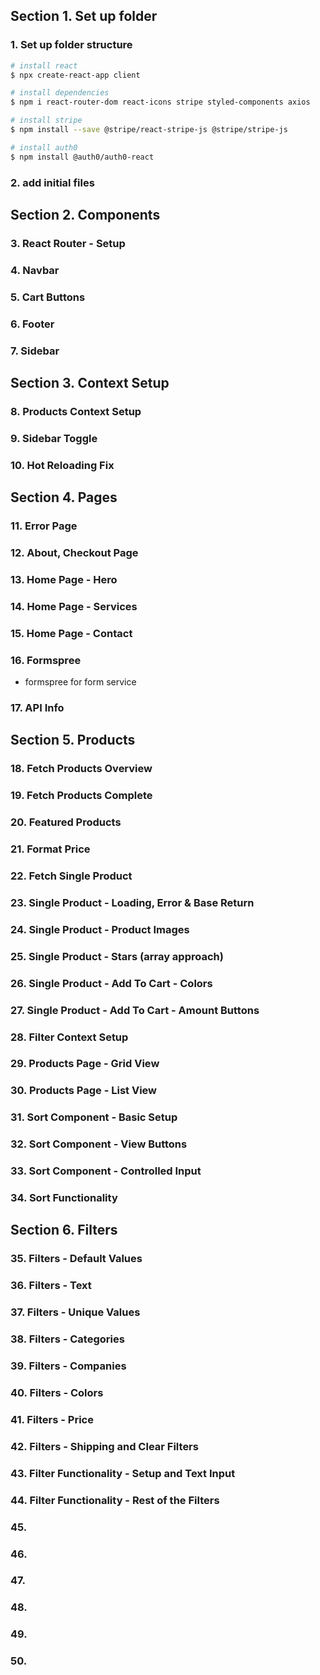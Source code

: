 ## Section 1. Set up folder

### 1. Set up folder structure

```bash
# install react
$ npx create-react-app client

# install dependencies
$ npm i react-router-dom react-icons stripe styled-components axios

# install stripe
$ npm install --save @stripe/react-stripe-js @stripe/stripe-js

# install auth0
$ npm install @auth0/auth0-react

```

### 2. add initial files

## Section 2. Components

### 3. React Router - Setup

### 4. Navbar

### 5. Cart Buttons

### 6. Footer

### 7. Sidebar

## Section 3. Context Setup

### 8. Products Context Setup

### 9. Sidebar Toggle

### 10. Hot Reloading Fix

## Section 4. Pages

### 11. Error Page

### 12. About, Checkout Page

### 13. Home Page - Hero

### 14. Home Page - Services

### 15. Home Page - Contact

### 16. Formspree

- formspree for form service

### 17. API Info

## Section 5. Products

### 18. Fetch Products Overview

### 19. Fetch Products Complete

### 20. Featured Products

### 21. Format Price

### 22. Fetch Single Product

### 23. Single Product - Loading, Error & Base Return

### 24. Single Product - Product Images

### 25. Single Product - Stars (array approach)

### 26. Single Product - Add To Cart - Colors

### 27. Single Product - Add To Cart - Amount Buttons

### 28. Filter Context Setup

### 29. Products Page - Grid View

### 30. Products Page - List View

### 31. Sort Component - Basic Setup

### 32. Sort Component - View Buttons

### 33. Sort Component - Controlled Input

### 34. Sort Functionality

## Section 6. Filters

### 35. Filters - Default Values

### 36. Filters - Text

### 37. Filters - Unique Values

### 38. Filters - Categories

### 39. Filters - Companies

### 40. Filters - Colors

### 41. Filters - Price

### 42. Filters - Shipping and Clear Filters

### 43. Filter Functionality - Setup and Text Input

### 44. Filter Functionality - Rest of the Filters

### 45.

### 46.

### 47.

### 48.

### 49.

### 50.
